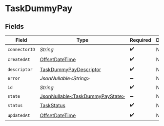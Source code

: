 # TaskDummyPay


## Fields

| Field                                                                                     | Type                                                                                      | Required                                                                                  | Description                                                                               |
| ----------------------------------------------------------------------------------------- | ----------------------------------------------------------------------------------------- | ----------------------------------------------------------------------------------------- | ----------------------------------------------------------------------------------------- |
| `connectorID`                                                                             | *String*                                                                                  | :heavy_check_mark:                                                                        | N/A                                                                                       |
| `createdAt`                                                                               | [OffsetDateTime](https://docs.oracle.com/javase/8/docs/api/java/time/OffsetDateTime.html) | :heavy_check_mark:                                                                        | N/A                                                                                       |
| `descriptor`                                                                              | [TaskDummyPayDescriptor](../../models/shared/TaskDummyPayDescriptor.md)                   | :heavy_check_mark:                                                                        | N/A                                                                                       |
| `error`                                                                                   | *JsonNullable\<String>*                                                                   | :heavy_minus_sign:                                                                        | N/A                                                                                       |
| `id`                                                                                      | *String*                                                                                  | :heavy_check_mark:                                                                        | N/A                                                                                       |
| `state`                                                                                   | [JsonNullable\<TaskDummyPayState>](../../models/shared/TaskDummyPayState.md)              | :heavy_minus_sign:                                                                        | N/A                                                                                       |
| `status`                                                                                  | [TaskStatus](../../models/shared/TaskStatus.md)                                           | :heavy_check_mark:                                                                        | N/A                                                                                       |
| `updatedAt`                                                                               | [OffsetDateTime](https://docs.oracle.com/javase/8/docs/api/java/time/OffsetDateTime.html) | :heavy_check_mark:                                                                        | N/A                                                                                       |